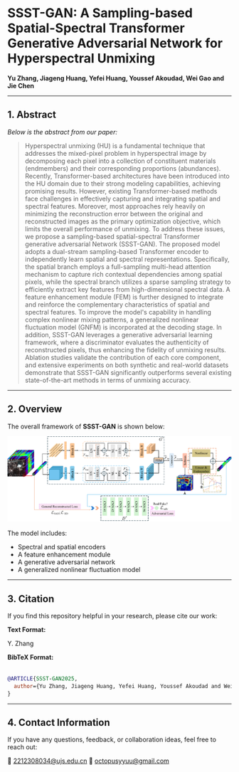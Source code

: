 # SSST-GAN: A Sampling-based Spatial-Spectral Transformer Generative Adversarial Network for Hyperspectral Unmixing
**Yu Zhang, Jiageng Huang, Yefei Huang, Youssef Akoudad, Wei Gao and Jie Chen**

---

## 1. Abstract

*Below is the abstract from our paper:*

> Hyperspectral unmixing (HU) is a fundamental technique that addresses the mixed-pixel problem in hyperspectral image by decomposing each pixel into a collection of constituent materials (endmembers) and their corresponding proportions (abundances). Recently, Transformer-based architectures have been introduced into the HU domain due to their strong modeling capabilities, achieving promising results. However, existing Transformer-based methods face challenges in effectively capturing and integrating spatial and spectral features. Moreover, most approaches rely heavily on minimizing the reconstruction error between the original and reconstructed images as the primary optimization objective, which limits the overall performance of unmixing. To address these issues, we propose a sampling-based spatial-spectral Transformer generative adversarial Network (SSST-GAN). The proposed model adopts a dual-stream sampling-based Transformer encoder to independently learn spatial and spectral representations. Specifically, the spatial branch employs a full-sampling multi-head attention mechanism to capture rich contextual dependencies among spatial pixels, while the spectral branch utilizes a sparse sampling strategy to efficiently extract key features from high-dimensional spectral data. A feature enhancement module (FEM) is further designed to integrate and reinforce the complementary characteristics of spatial and spectral features. To improve the model's capability in handling complex nonlinear mixing patterns, a generalized nonlinear fluctuation model (GNFM) is incorporated at the decoding stage. In addition, SSST-GAN leverages a generative adversarial learning framework, where a discriminator evaluates the authenticity of reconstructed pixels, thus enhancing the fidelity of unmixing results. Ablation studies validate the contribution of each core component, and extensive experiments on both synthetic and real-world datasets demonstrate that SSST-GAN significantly outperforms several existing state-of-the-art methods in terms of unmixing accuracy.
---

## 2. Overview

The overall framework of **SSST-GAN** is shown below:

![SSST-GAN Framework](./SSST-GAN.png)

The model includes:
- Spectral and spatial encoders
- A feature enhancement module
- A generative adversarial network
- A generalized nonlinear fluctuation model

---

## 3. Citation

If you find this repository helpful in your research, please cite our work:

**Text Format:**

Y. Zhang

**BibTeX Format:**

```bibtex

@ARTICLE{SSST-GAN2025, 
  author={Yu Zhang, Jiageng Huang, Yefei Huang, Youssef Akoudad and Wei Ga},
}
```

---

## 4. Contact Information
If you have any questions, feedback, or collaboration ideas, feel free to reach out:

📧 2212308034@ujs.edu.cn
📧 octopusyyuu@gmail.com
